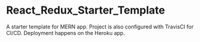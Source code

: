 # React_Redux_Starter_Template
A starter template for MERN app. Project is also configured with TravisCI for CI/CD. Deployment happens on the Heroku app.
